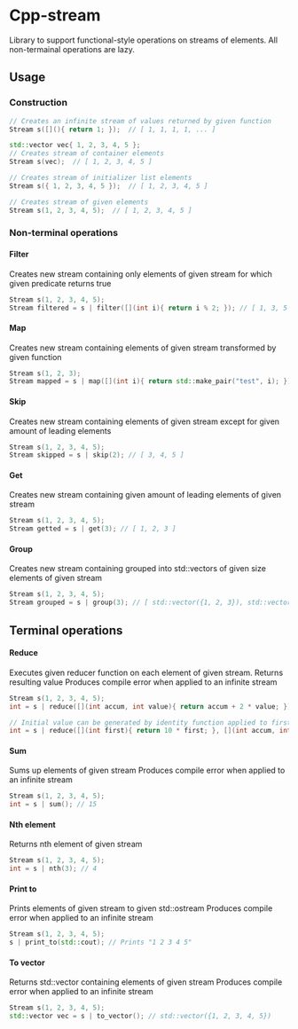 # Cpp-stream
Library to support functional-style operations on streams of elements.
All non-termainal operations are lazy.

## Usage

### Construction

```cpp
// Creates an infinite stream of values returned by given function
Stream s([](){ return 1; });  // [ 1, 1, 1, 1, ... ]
```
```cpp
std::vector vec{ 1, 2, 3, 4, 5 };
// Creates stream of container elements
Stream s(vec);  // [ 1, 2, 3, 4, 5 ]
```
```cpp
// Creates stream of initializer list elements
Stream s({ 1, 2, 3, 4, 5 });  // [ 1, 2, 3, 4, 5 ]
```
```cpp
// Creates stream of given elements
Stream s(1, 2, 3, 4, 5);  // [ 1, 2, 3, 4, 5 ]
```
### Non-terminal operations
#### Filter
Creates new stream containing only elements of given stream for which given predicate returns true
```cpp
Stream s(1, 2, 3, 4, 5);
Stream filtered = s | filter([](int i){ return i % 2; }); // [ 1, 3, 5 ]
```
#### Map
Creates new stream containing elements of given stream transformed by given function
```cpp
Stream s(1, 2, 3);
Stream mapped = s | map([](int i){ return std::make_pair("test", i); }); // [ pair("test", 1), pair("test", 2), pair("test", 3) ]
```
#### Skip
Creates new stream containing elements of given stream except for given amount of leading elements
```cpp
Stream s(1, 2, 3, 4, 5);
Stream skipped = s | skip(2); // [ 3, 4, 5 ]
```
#### Get
Creates new stream containing given amount of leading elements of given stream
```cpp
Stream s(1, 2, 3, 4, 5);
Stream getted = s | get(3); // [ 1, 2, 3 ]
```
#### Group
Creates new stream containing grouped into std::vectors of given size elements of given stream
```cpp
Stream s(1, 2, 3, 4, 5);
Stream grouped = s | group(3); // [ std::vector({1, 2, 3}), std::vector({4, 5}) ]
```

## Terminal operations

#### Reduce
Executes given reducer function on each element of given stream. Returns resulting value
Produces compile error when applied to an infinite stream
```cpp
Stream s(1, 2, 3, 4, 5);
int = s | reduce([](int accum, int value){ return accum + 2 * value; }); // 30

// Initial value can be generated by identity function applied to first element of stream
int = s | reduce([](int first){ return 10 * first; }, [](int accum, int value){ return accum + 2 * value; }); // 38
```
#### Sum
Sums up elements of given stream
Produces compile error when applied to an infinite stream
```cpp
Stream s(1, 2, 3, 4, 5);
int = s | sum(); // 15
```
#### Nth element
Returns nth element of given stream
```cpp
Stream s(1, 2, 3, 4, 5);
int = s | nth(3); // 4
```
#### Print to
Prints elements of given stream to given std::ostream
Produces compile error when applied to an infinite stream
```cpp
Stream s(1, 2, 3, 4, 5);
s | print_to(std::cout); // Prints "1 2 3 4 5"
```
#### To vector
Returns std::vector containing elements of given stream
Produces compile error when applied to an infinite stream
```cpp
Stream s(1, 2, 3, 4, 5);
std::vector vec = s | to_vector(); // std::vector({1, 2, 3, 4, 5})
```
